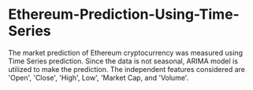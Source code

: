 # Ethereum-Prediction-Using-Time-Series
The market prediction of Ethereum cryptocurrency was measured using Time Series prediction. Since the data is not seasonal, ARIMA model is utilized to make the prediction. The independent features considered are 'Open', 'Close', 'High', Low', 'Market Cap, and 'Volume'. 
